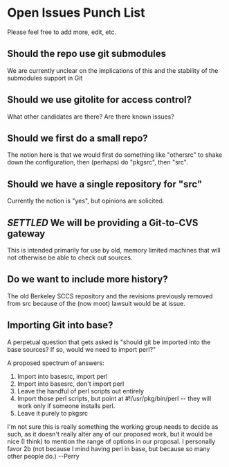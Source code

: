 # Open Issues Punch List

Please feel free to add more, edit, etc.

## Should the repo use git submodules

We are currently unclear on the implications of this and the stability
of the submodules support in Git

## Should we use gitolite for access control?

What other candidates are there? Are there known issues?

## Should we first do a small repo?

The notion here is that we would first do something like "othersrc" to
shake down the configuration, then (perhaps) do "pkgsrc", then "src".

## Should we have a single repository for "src"

Currently the notion is "yes", but opinions are solicited.

## *SETTLED* We will be providing a Git-to-CVS gateway

This is intended primarily for use by old, memory limited machines
that will not otherwise be able to check out sources.

## Do we want to include more history?

The old Berkeley SCCS repository and the revisions previously removed
from src because of the (now moot) lawsuit would be at issue.

## Importing Git into base?

A perpetual question that gets asked is "should git be imported into
the base sources? If so, would we need to import perl?"

A proposed spectrum of answers:

1. Import into basesrc, import perl
2. Import into basesrc, don't import perl
  1. Leave the handful of perl scripts out entirely
  1. Import those perl scripts, but point at #!/usr/pkg/bin/perl --
    they will work only if someone installs perl.
3. Leave it purely to pkgsrc

I'm not sure this is really something the working group needs to
decide as such, as it doesn't really alter any of our proposed work,
but it would be nice (I think) to mention the range of options in our
proposal. I personally favor 2b (not because I mind having perl in
base, but because so many other people do.) --Perry
